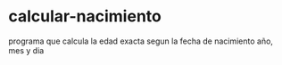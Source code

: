 # calcular-nacimiento
programa que calcula la edad exacta segun la fecha de nacimiento año, mes y dia
